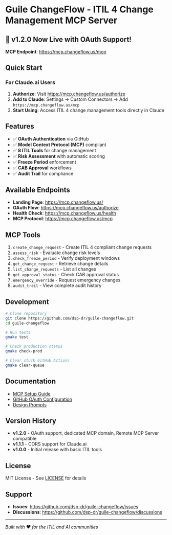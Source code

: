# Guile ChangeFlow - ITIL 4 Change Management MCP Server

## 🎉 v1.2.0 Now Live with OAuth Support!

**MCP Endpoint**: https://mcp.changeflow.us/mcp

## Quick Start

### For Claude.ai Users

1. **Authorize**: Visit https://mcp.changeflow.us/authorize
2. **Add to Claude**: Settings → Custom Connectors → Add `https://mcp.changeflow.us/mcp`
3. **Start Using**: Access ITIL 4 change management tools directly in Claude

## Features

- ✅ **OAuth Authentication** via GitHub
- ✅ **Model Context Protocol (MCP)** compliant
- ✅ **8 ITIL Tools** for change management
- ✅ **Risk Assessment** with automatic scoring
- ✅ **Freeze Period** enforcement
- ✅ **CAB Approval** workflows
- ✅ **Audit Trail** for compliance

## Available Endpoints

- **Landing Page**: https://mcp.changeflow.us/
- **OAuth Flow**: https://mcp.changeflow.us/authorize
- **Health Check**: https://mcp.changeflow.us/health
- **MCP Protocol**: https://mcp.changeflow.us/mcp

## MCP Tools

1. `create_change_request` - Create ITIL 4 compliant change requests
2. `assess_risk` - Evaluate change risk levels
3. `check_freeze_period` - Verify deployment windows
4. `get_change_request` - Retrieve change details
5. `list_change_requests` - List all changes
6. `get_approval_status` - Check CAB approval status
7. `emergency_override` - Request emergency changes
8. `audit_trail` - View complete audit history

## Development

```bash
# Clone repository
git clone https://github.com/dsp-dr/guile-changeflow.git
cd guile-changeflow

# Run tests
gmake test

# Check production status
gmake check-prod

# Clear stuck GitHub Actions
gmake clear-queue
```

## Documentation

- [MCP Setup Guide](docs/mcp-setup-guide.md)
- [GitHub OAuth Configuration](docs/oauth-implementation-log.org)
- [Design Prompts](docs/prompts/)

## Version History

- **v1.2.0** - OAuth support, dedicated MCP domain, Remote MCP Server compatible
- **v1.1.1** - CORS support for Claude.ai
- **v1.0.0** - Initial release with basic ITIL tools

## License

MIT License - See [LICENSE](LICENSE) for details

## Support

- **Issues**: https://github.com/dsp-dr/guile-changeflow/issues
- **Discussions**: https://github.com/dsp-dr/guile-changeflow/discussions

---

*Built with ❤️ for the ITIL and AI communities*